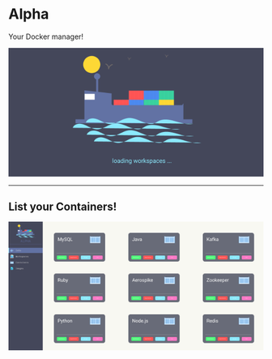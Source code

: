 # Alpha

Your Docker manager!

![Loading Page](.github/images/loading.png)

---

## List your Containers!

![Containers List](.github/images/containers.png)